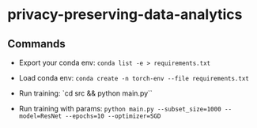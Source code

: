 # privacy-preserving-data-analytics
 
## Commands
- Export your conda env: `conda list -e > requirements.txt`

- Load conda env: `conda create -n torch-env --file requirements.txt`

- Run training: `cd src && python main.py``

- Run training with params: `python main.py --subset_size=1000 --model=ResNet --epochs=10 --optimizer=SGD`

